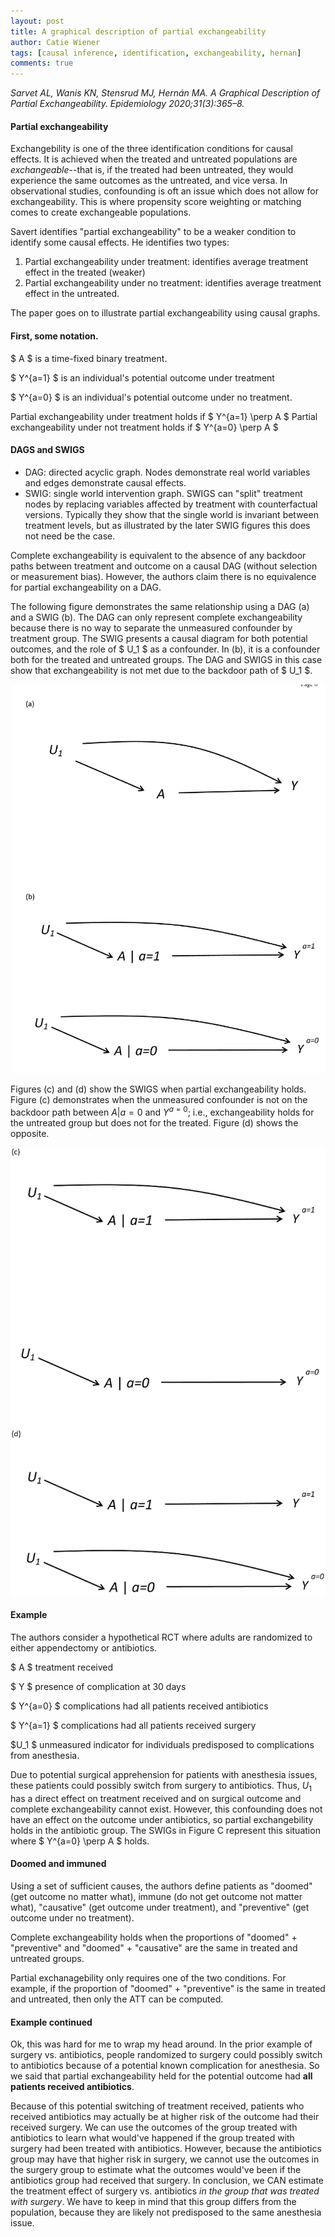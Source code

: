 ```yaml
---
layout: post
title: A graphical description of partial exchangeability
author: Catie Wiener
tags: [causal inference, identification, exchangeability, hernan]
comments: true
---
```


_Sarvet AL, Wanis KN, Stensrud MJ, Hernán MA. A Graphical Description of Partial Exchangeability. Epidemiology 2020;31(3):365–8._

#### Partial exchangeability
Exchangebility is one of the three identification conditions for causal effects. It is achieved when the treated and untreated populations are _exchangeable_--that is, if the treated had been untreated, they would experience the same outcomes as the untreated, and vice versa. In observational studies, confounding is oft an issue which does not allow for exchangeability. This is where propensity score weighting or matching comes to create exchangeable populations. 

Savert identifies "partial exchangeability" to be a weaker condition to identify some causal effects. He identifies two types:

1. Partial exchangeability under treatment: identifies average treatment effect in the treated (weaker)
2. Partial exchangeability under no treatment: identifies average treatment effect in the untreated. 

The paper goes on to illustrate partial exchangeability using causal graphs. 

#### First, some notation.

$ A $ is a time-fixed binary treatment.

$ Y^{a=1} $ is an individual's potential outcome under treatment

$ Y^{a=0} $ is an individual's potential outcome under no treatment. 

Partial exchangeability under treatment holds if $ Y^{a=1} \perp A $
Partial exchangeability under not treatment holds if $ Y^{a=0} \perp A $

#### DAGS and SWIGS

* DAG: directed acyclic graph. Nodes demonstrate real world variables and edges demonstrate causal effects. 
* SWIG: single world intervention graph. SWIGS can "split" treatment nodes by replacing variables affected by treatment with counterfactual versions. Typically they show that the single world is invariant between treatment levels, but as illustrated by the later SWIG figures this does not need be the case. 

Complete exchangeability is equivalent to the absence of any backdoor paths between treatment and outcome on a causal DAG (without selection or measurement bias). However, the authors claim there is no equivalence for partial exchangeability on a DAG. 

The following figure demonstrates the same relationship using a DAG (a) and a SWIG (b). The DAG can only represent complete exchangeability because there is no way to separate the unmeasured confounder by treatment group. The SWIG presents a causal diagram for both potential outcomes, and the role of $ U_1 $ as a confounder. In (b), it is a confounder both for the treated and untreated groups. The DAG and SWIGS in this case show that exchangeability is not met due to the backdoor path of $ U_1 $. 

<div class="fig figcenter fighighlight">
  <img src="/assets/img/sarvet_fig1.png">
</div>


Figures (c) and (d) show the SWIGS when partial exchangeability holds. Figure (c) demonstrates when the unmeasured confounder is not on the backdoor path between $A|a=0$ and $Y^{a=0}$; i.e., exchangeability holds for the untreated group but does not for the treated. Figure (d) shows the opposite. 

<div class="fig figcenter fighighlight">
  <img src="/assets/img/sarvet_fig2.png">
</div>

#### Example

The authors consider a hypothetical RCT where adults are randomized to either appendectomy or antibiotics. 

$ A $ treatment received

$ Y $ presence of complication at 30 days

$ Y^{a=0} $ complications had all patients received antibiotics

$ Y^{a=1} $ complications had all patients received surgery

 $U_1 $ unmeasured indicator for individuals predisposed to complications from anesthesia. 

Due to potential surgical apprehension for patients with anesthesia issues, these patients could possibly switch from surgery to antibiotics. Thus, $U_1$ has a direct effect on treatment received and on surgical outcome and complete exchangeability cannot exist. However, this confounding does not have an effect on the outcome under antibiotics, so partial exchangebility holds in the antibiotic group. The SWIGs in Figure C represent this situation where $ Y^{a=0} \perp A $ holds. 


#### Doomed and immuned

Using a set of sufficient causes, the authors define patients as "doomed" (get outcome no matter what), immune (do not get outcome not matter what), "causative" (get outcome under treatment), and "preventive" (get outcome under no treatment). 

Complete exchangeability holds when the proportions of "doomed" + "preventive" and "doomed" + "causative" are the same in treated and untreated groups. 

Partial exchanagebility only requires one of the two conditions. For example, if the proportion of "doomed" + "preventive" is the same in treated and untreated, then only the ATT can be computed. 

#### Example continued

Ok, this was hard for me to wrap my head around. 
In the prior example of surgery vs. antibiotics, people randomized to surgery could possibly switch to antibiotics because of a potential known complication for anesthesia. So we said that partial exchangeability held for the potential outcome had **all patients received antibiotics**.

Because of this potential switching of treatment received, patients who received antibiotics may actually be at higher risk of the outcome had their received surgery. We can use the outcomes of the group treated with antibiotics to learn what would've happened if the group treated with surgery had been treated with antibiotics. However, because the antibiotics group may have that higher risk in surgery, we cannot use the outcomes in the surgery group to estimate what the outcomes would've been if the antibiotics group had received that surgery. In conclusion, we CAN estimate the treatment effect of surgery vs. antibiotics _in the group that was treated with surgery_. We have to keep in mind that this group differs from the population, because they are likely not predisposed to the same anesthesia issue. 
